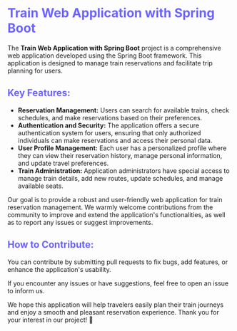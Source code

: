 <h1 style="color:#6c63ff;">Train Web Application with Spring Boot</h1>

<p>
    The <strong>Train Web Application with Spring Boot</strong> project is a comprehensive web application developed using the Spring Boot framework. This application is designed to manage train reservations and facilitate trip planning for users.
</p>

<h2 style="color:#6c63ff;">Key Features:</h2>
<ul>
    <li><strong>Reservation Management:</strong> Users can search for available trains, check schedules, and make reservations based on their preferences.</li>
    <li><strong>Authentication and Security:</strong> The application offers a secure authentication system for users, ensuring that only authorized individuals can make reservations and access their personal data.</li>
    <li><strong>User Profile Management:</strong> Each user has a personalized profile where they can view their reservation history, manage personal information, and update travel preferences.</li>
    <li><strong>Train Administration:</strong> Application administrators have special access to manage train details, add new routes, update schedules, and manage available seats.</li>
</ul>

<p>
    Our goal is to provide a robust and user-friendly web application for train reservation management. We warmly welcome contributions from the community to improve and extend the application's functionalities, as well as to report any issues or suggest improvements.
</p>

<h2 style="color:#6c63ff;">How to Contribute:</h2>
<p>
    You can contribute by submitting pull requests to fix bugs, add features, or enhance the application's usability.
</p>
<p>
    If you encounter any issues or have suggestions, feel free to open an issue to inform us.
</p>

<p>
    We hope this application will help travelers easily plan their train journeys and enjoy a smooth and pleasant reservation experience. Thank you for your interest in our project! 🚆
</p>
